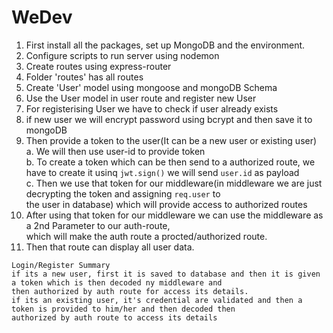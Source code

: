 # WeDev

1. First install all the packages, set up MongoDB and the environment.
2. Configure scripts to run server using nodemon
3. Create routes using express-router
4. Folder 'routes' has all routes
5. Create 'User' model using mongoose and mongoDB Schema
6. Use the User model in user route and register new User
7. For registerising User we have to check if user already exists
8. if new user we will encrypt password using bcrypt and then save it to mongoDB
9. Then provide a token to the user(It can be a new user or existing user) \
   a. We will then use user-id to provide token \
   b. To create a token which can be then send to a authorized route, we have to create it usinq `jwt.sign()` we will send
   `user.id` as payload \
   c. Then we use that token for our middleware(in middleware we are just decrypting the token and assigning `req.user` to \
    the user in database) which will provide access to authorized routes
10. After using that token for our middleware we can use the middleware as a 2nd Parameter to our auth-route, \
    which will make the auth route a procted/authorized route.
11. Then that route can display all user data.

```
Login/Register Summary
if its a new user, first it is saved to database and then it is given a token which is then decoded ny middleware and
then authorized by auth route for access its details.
if its an existing user, it's credential are validated and then a token is provided to him/her and then decoded then
authorized by auth route to access its details
```
